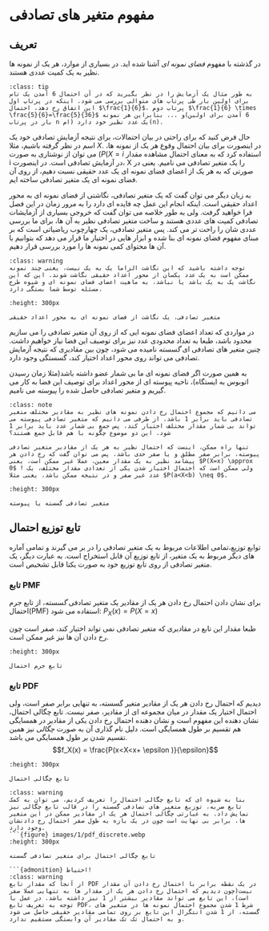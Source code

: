 مفهوم متغیر های تصادفی
========================
## تعریف
در گذشته با مفهوم *فضای نمونه ای* آشنا شده اید. در بسیاری از موارد، هر یک از نمونه ها نظیر به یک کمیت عددی هستند.
```{admonition} مثال
:class: tip
به طور مثال یک آزمایش را در نظر بگیرید که در آن احتمال 6 آمدن یک تاس برای اولین بار طی پرتاب های متوالی بررسی می شود. اینکه در پرتاپ اول این اتفاق رخ دهد، احتمال $\frac{1}{6}$، پرتاب دوم $\frac{1}{6} \times \frac{5}{6}=\frac{5}{36}$ و ... بنابراین هر نمونه(6 آمدن برای اولین بار در پرتاب n ام) یک عدد نظیر خود دارد(n).
```
حال فرض کنید که برای راحتی در بیان احتمالات، برای نتیجه آزمایش تصادفی خود یک اسم در نظر گرفته باشیم، مثلا $X$. در اینصورت برای بیان احتمال وقوع هر یک از نمونه ها، می توان از نوشتاری به صورت $(P(X=i$ استفاده کرد که به معنای احتمال مشاهده مقدار i در آزمایش تصادفی است. در اینصورت، X را یک متغیر تصادفی می نامیم. یعنی در صورتی که به هر یک از اعضای فضای نمونه ای یک عدد حقیقی نسبت دهیم، از روی آن فضای نمونه ای یک متغیر تصادفی ساخته ایم.

به زبان دیگر می توان گفت که یک متغیر تصادفی، نگاشتی از فضای نمونه ای به محور اعداد حقیقی است. اینکه انجام این عمل چه فایده ای دارد را به مرور زمان در این فصل فرا خواهید گرفت. ولی به طور خلاصه می توان گفت که خروجی بسیاری از آزمایشات تصادفی کمیت های عددی هستند و ساخت متغیر تصادفی نظیر به آن ها، برای ما بررسی عددی شان را راحت تر می کند. پس متغیر تصادفی، یک چهارچوب ریاضیاتی است که بر مبنای مفهوم فضای نمونه ای بنا شده و ابزار هایی در اختیار ما قرار می دهد که بتوانیم با آن ها محتوای کمی نمونه ها را مورد بررسی قرار دهیم.
```{admonition} احتیاط!
:class: warning
توجه داشته باشید که این نگاشت الزاما یک به یک نیست، یعنی چند نمونه ممکن است به یک عدد یکسان از محور اعداد حقیقی نگاشت شوند. این که این نگاشت یک به یک باشد یا نباشد، به ماهیت اعضای فضای نمونه ای و شیوه طرح مسئله توسط شما بستگی دارد.
```
```{figure} images/1/random_var_mapping.jpg
:height: 300px

متغیر تصادفی، یک نگاشت از فضای نمونه ای به محور اعداد حقیقی
```
در مواردی که تعداد اعضای فضای نمونه ایی که از روی آن متغیر تصادفی را می سازیم محدود باشد، طبعا به تعداد محدودی عدد نیز برای توصیف این فضا نیاز خواهیم داشت. چنین متغیر های تصادفی ای *گسسته* نامیده می شود، چون بین مقادیری که نتیجه آزمایش تصادفی می تواند روی محور اعداد اختیار کند، گسستگی وجود دارد.

به همین صورت اگر فضای نمونه ای ما بی شمار عضو داشته باشد(مثلا زمان رسیدن اتوبوس به ایستگاه)، ناحیه پیوسته ای از محور اعداد برای توصیف این فضا به کار می گیریم و متغیر تصادفی حاصل شده را *پیوسته* می نامیم.
```{admonition} نکته
:class: note
می دانیم که مجموع احتمال رخ دادن نمونه های نظیر به مقادیر مختلف متغیر تصادفی باید برابر 1 باشد. از طرفی می دانیم که متغیر تصادفی پیوسته می تواند بی شمار مقدار مختلف اختیار کند، پس جمع بی شمار عدد باید برابر 1 شود. این دو موضوع چگونه با هم قابل جمع هستند؟
  
تنها راه ممکن، اینست که احتمال نظیر به هر یک از مقادیر متغیر تصادفی پیوسته، برابر صفر مطلق و یا صفر حدی باشد. پس می توان گفت که رخ دادن هر پیشامد نظیر به یک مقدار معین، عملا غیر ممکن است، یعنی $P(X=x) \approx 0$ ! ولی ممکن است که احتمال اختیار شدن یکی از تعدادی مقدار مختلف، یک عدد غیر صفر و در نتیجه ممکن باشد، یعنی مثلا $P(a<X<b) \neq 0$.  
```
```{figure} images/1/discrete_continuous.png
:height: 300px

متغیر تصادفی گسسته یا پیوسته
```
## تابع توزیع احتمال
توابع توزیع،تمامی اطلاعات مربوط به یک متغیر تصادفی را در بر می گیرند و تمامی آماره های دیگر مربوط به یک متغیر، از تابع توزیع آن قابل استخراج است. به عبارت دیگر، یک متغیر تصادفی از روی تابع توزیع خود به صورت یکتا قابل تشخیص است.
### تابع PMF  
برای نشان دادن احتمال رخ دادن هر یک از مقادیر یک متغیر تصادفی *گسسته*، از تابع جرم احتمال(PMF) استفاده می شود: $P_X(x) = P(X=x)$

طبعا مقدار این تابع در مقادیری که متغیر تصادفی نمی تواند اختیار کند، صفر است چون رخ دادن آن ها نیز غیر ممکن است.
```{figure} images/1/pmf.png
:height: 300px

تابع جرم احتمال
```
### تابع PDF
دیدیم که احتمال رخ دادن هر یک از مقادیر متغیر گسسته، به تنهایی برابر صفر است، ولی احتمال اختیار یک مقدار در میان مجموعه ای از مقادیر، صفر نیست. تابع چگالی احتمال، نشان دهنده این مفهوم است و نشان دهنده احتمال رخ دادن یکی از مقادیر در همسایگی هم تقسیم بر طول همسایگی است. دلیل نام گذاری آن به صورت *چگالی* نیز همین تقسیم شدن بر طول همسایگی می باشد.
$$f_X(x) = \frac{P(x<X<x+ \epsilon )}{\epsilon}$$
```{figure} images/1/pdf.svg
:height: 300px

تابع چگالی احتمال
```
```{admonition} نکته
:class: warning
بنا به شیوه ای که تابع چگالی احتمال را تعریف کردیم، می توان به کمک تابع ضربه، توزیع متغیر های تصادفی گسسته را در قالب تابع چگالی نیز نمایش داد. به عبارتی چگالی احتمال هر یک از مقادیر ممکن در این متغیر ها، برابر بی نهایت است چون در یک بازه به طول صفر احتمال رخ دادنشان وجود دارد.
```{figure} images/1/pdf_discrete.webp
:height: 300px

تابع چگالی احتمال برای متغیر تصادفی گسسته
```
```
```{admonition} احتیاط!
:class: warning
از آنجا که مقدار تابع PDF در یک نقطه برابر با احتمال رخ دادن آن مقدار نیست(چون دیدیم که احتمال رخ دادن هر یک از مقدار ها به تنهایی عملا صفر است)، این تابع می تواند مقادیر بیشتر از 1 نیز داشته باشد. در عمل با توجه به تعریف تابع PDF، شرط 1 شدن مجموع احتمال نمونه ها در متغیر های گسسته، از 1 شدن انتگرال این تابع بر روی تمامی مقادیر حقیقی حاصل می شود و به احتمال تک تک مقادیر آن وابستگی مستقیم ندارد. 
```
